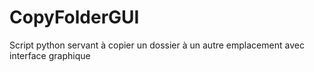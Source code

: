 # CopyFolderGUI
Script python servant à copier un dossier à un autre emplacement avec interface graphique
